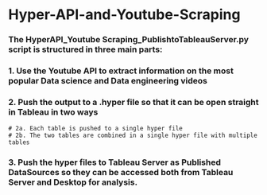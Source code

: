 # Hyper-API-and-Youtube-Scraping

### The HyperAPI_Youtube Scraping_PublishtoTableauServer.py script is structured in three main parts:
### 1. Use the Youtube API to extract information on the most popular Data science and Data engineering videos
### 2. Push the output to a .hyper file so that it can be open straight in Tableau in two ways
    # 2a. Each table is pushed to a single hyper file
    # 2b. The two tables are combined in a single hyper file with multiple tables 
### 3. Push the hyper files to Tableau Server as Published DataSources so they can be accessed both from Tableau Server and Desktop for analysis.
